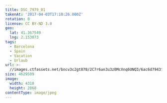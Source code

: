 ```yaml
---
title: DSC_7979_01
takenAt: '2017-04-03T17:10:26.000Z'
rotation: 0
license: CC BY-ND 3.0
geo:
  lat: 41.367549
  lng: 2.153073
tags:
  - Barcelona
  - Spain
  - Vacation
  - Urlaub
url: >-
  //images.ctfassets.net/bncv3c2gt878/2C7r6an3u3z0McXnq6UNQ3/6ac6d7943f48efd0847c80d44cb72b71/dsc_7979_01_33921396672_o
size: 4629509
image:
  width: 4310
  height: 2868
contentType: image/jpeg
---
```


